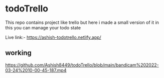 # todoTrello

This repo contains project like trello but here i made a small version of it in this you can manage your todo state

Live link:- https://ashish-todotrello.netlify.app/

## working

https://github.com/Ashish8449/todoTrello/blob/main/bandicam%202022-03-24%2010-00-45-187.mp4

